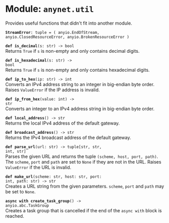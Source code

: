 
# Module: <code>anynet.util</code>

Provides useful functions that didn't fit into another module.

<code>**StreamError**: tuple = (
    anyio.EndOfStream,
    anyio.ClosedResourceError,
    anyio.BrokenResourceError
)</code>

<code>**def is_decimal**(s: str) -> bool</code><br>
<span class="docs">Returns `True` if `s` is non-empty and only contains decimal digits.</span>

<code>**def is_hexadecimal**(s: str) -> bool</code><br>
<span class="docs">Returns `True` if `s` is non-empty and only contains hexadecimal digits.</span>

<code>**def ip_to_hex**(ip: str) -> int</code><br>
<span class="docs">Converts an IPv4 address string to an integer in big-endian byte order. Raises `ValueError` if the IP address is invalid.</span>

<code>**def ip_from_hex**(value: int) -> str</code><br>
<span class="docs">Converts an integer to an IPv4 address string in big-endian byte order.</span>

<code>**def local_address**() -> str</code><br>
<span class="docs">Returns the local IPv4 address of the default gateway.</span>

<code>**def broadcast_address**() -> str</code><br>
<span class="docs">Returns the IPv4 broadcast address of the default gateway.</span>

<code>**def parse_url**(url: str) -> tuple[str, str, int, str]</code><br>
<span class="docs">Parses the given URL and returns the tuple `(scheme, host, port, path)`. The `scheme`, `port` and `path` are set to `None` if they are not in the URL. Raises `ValueError` if the URL is invalid.</span>

<code>**def make_url**(scheme: str, host: str, port: int, path: str) -> str</code><br>
<span class="docs">Creates a URL string from the given parameters. `scheme`, `port` and `path` may be set to `None`.</span>

<code>**async with create_task_group**() -> anyio.abc.TaskGroup</code><br>
<span class="docs">Creates a task group that is cancelled if the end of the `async with` block is reached.</span>
